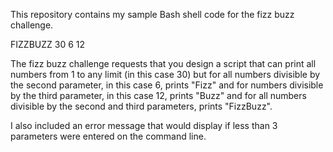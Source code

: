 This repository contains my sample Bash shell code for the fizz buzz challenge.
 
 FIZZBUZZ 30 6 12

 The fizz buzz challenge requests that you design a script that can print all numbers from 1 to any limit (in  this case 30) but for all numbers divisible by the second parameter, in this case 6, prints "Fizz"  and for numbers divisible by the third parameter, in this case 12, prints "Buzz" and for all numbers divisible by the second and third parameters,  prints "FizzBuzz".

 I also included an error message that would display if less than 3 parameters were entered on the command line.

